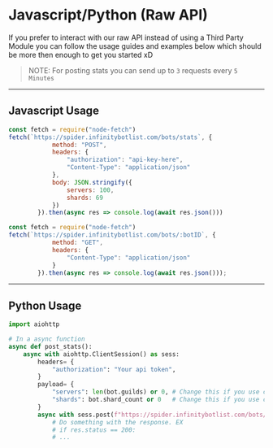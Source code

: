 # Javascript/Python (Raw API)
If you prefer to interact with our raw API instead of using a Third Party Module
you can follow the usage guides and examples below which should be more then enough to 
get you started xD

> NOTE: For posting stats you can send up to `3` requests every `5 Minutes`

---

## Javascript Usage

```jsx
const fetch = require("node-fetch")
fetch(`https://spider.infinitybotlist.com/bots/stats`, {
            method: "POST",
            headers: {
                "authorization": "api-key-here",
                "Content-Type": "application/json"
            },
            body: JSON.stringify({
                servers: 100,
                shards: 69
            })
        }).then(async res => console.log(await res.json()))
```

```jsx
const fetch = require("node-fetch")
fetch(`https://spider.infinitybotlist.com/bots/:botID`, {
            method: "GET",
            headers: {
                "Content-Type": "application/json"
            }
        }).then(async res => console.log(await res.json()));
```

---

## Python Usage

```python
import aiohttp

# In a async function
async def post_stats():
    async with aiohttp.ClientSession() as sess:
        headers= {
            "authorization": "Your api token",       
        }
        payload= {
            "servers": len(bot.guilds) or 0, # Change this if you use custom clustering
            "shards": bot.shard_count or 0   # Change this if you use custom clustering
        }
        async with sess.post(f"https://spider.infinitybotlist.com/bots/stats", headers=headers, json=payload) as res:
            # Do something with the response. EX
            # if res.status == 200:
            # ...
```
